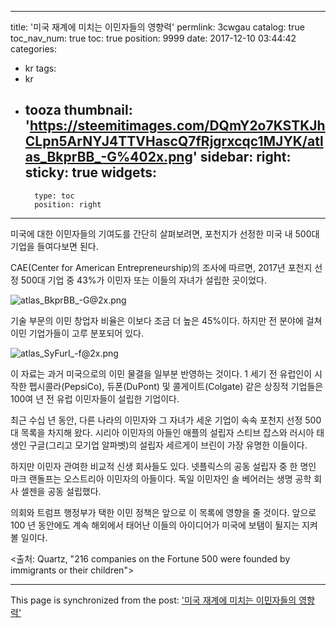 
---
title: '미국 재계에 미치는 이민자들의 영향력'
permlink: 3cwgau
catalog: true
toc_nav_num: true
toc: true
position: 9999
date: 2017-12-10 03:44:42
categories:
- kr
tags:
- kr
- tooza
thumbnail: 'https://steemitimages.com/DQmY2o7KSTKJhCLpn5ArNYJ4TTVHascQ7fRjgrxcqc1MJYK/atlas_BkprBB_-G%402x.png'
sidebar:
    right:
        sticky: true
widgets:
    -
        type: toc
        position: right
---


미국에 대한 이민자들의 기여도를 간단히 살펴보려면, 포천지가 선정한 미국 내 500대 기업을 들여다보면 된다. 
  
CAE(Center for American Entrepreneurship)의 조사에 따르면, 2017년 포천지 선정 500대 기업 중 43%가 이민자 또는 이들의 자녀가 설립한 곳이었다.

![atlas_BkprBB_-G@2x.png](https://steemitimages.com/DQmY2o7KSTKJhCLpn5ArNYJ4TTVHascQ7fRjgrxcqc1MJYK/atlas_BkprBB_-G%402x.png) 

기술 부문의 이민 창업자 비율은 이보다 조금 더 높은 45%이다. 하지만 전 분야에 걸쳐 이민 기업가들이 고루 분포되어 있다.

![atlas_SyFurI_-f@2x.png](https://steemitimages.com/DQmQz11rArN3CVTUAKh4c1oUe7mmeKYEVcooSRZSZkniohX/atlas_SyFurI_-f%402x.png)
  
이 자료는 과거 미국으로의 이민 물결을 일부분 반영하는 것이다. 1 세기 전 유럽인이 시작한 펩시콜라(PepsiCo), 듀폰(DuPont) 및 콜게이트(Colgate) 같은 상징적 기업들은 100여 년 전 유럽 이민자들이 설립한 기업이다. 
  
최근 수십 년 동안, 다른 나라의 이민자와 그 자녀가 세운 기업이 속속 포천지 선정 500대 목록을 차지해 왔다. 시리아 이민자의 아들인 애플의 설립자 스티브 잡스와 러시아 태생인 구글(그리고 모기업 알파벳)의 설립자 세르게이 브린이 가장 유명한 이들이다. 
  
하지만 이민자 관여한 비교적 신생 회사들도 있다. 넷플릭스의 공동 설립자 중 한 명인 마크 랜돌프는 오스트리아 이민자의 아들이다. 독일 이민자인 솔 베어러는 생명 공학 회사 셀젠을 공동 설립했다.
  
의회와 트럼프 행정부가 택한 이민 정책은 앞으로 이 목록에 영향을 줄 것이다. 앞으로 100 년 동안에도 계속 해외에서 태어난 이들의 아이디어가 미국에 보탬이 될지는 지켜볼 일이다.
  
<출처: Quartz, "216 companies on the Fortune 500 were founded by immigrants or their children">

- - -

This page is synchronized from the post: ['미국 재계에 미치는 이민자들의 영향력'](https://steemit.com/@pius.pius/3cwgau)

